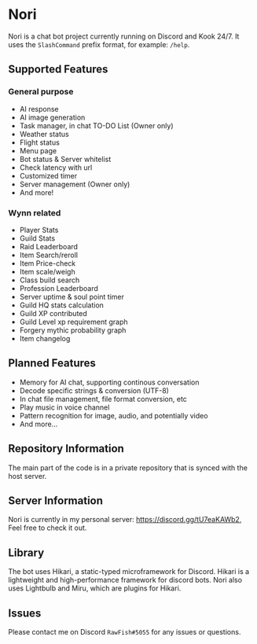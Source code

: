 # Nori

Nori is a chat bot project currently running on Discord and Kook 24/7. It uses the `SlashCommand` prefix format, for example: `/help`.

## Supported Features

### General purpose
- AI response
- AI image generation
- Task manager, in chat TO-DO List (Owner only)
- Weather status
- Flight status
- Menu page
- Bot status & Server whitelist
- Check latency with url
- Customized timer
- Server management (Owner only)
- And more!

### Wynn related
- Player Stats
- Guild Stats
- Raid Leaderboard 
- Item Search/reroll
- Item Price-check
- Item scale/weigh
- Class build search 
- Profession Leaderboard
- Server uptime & soul point timer
- Guild HQ stats calculation
- Guild XP contributed
- Guild Level xp requirement graph
- Forgery mythic probability graph
- Item changelog


## Planned Features
- Memory for AI chat, supporting continous conversation
- Decode specific strings & conversion (UTF-8)
- In chat file management, file format conversion, etc
- Play music in voice channel
- Pattern recognition for image, audio, and potentially video
- And more...

## Repository Information

The main part of the code is in a private repository that is synced with the host server. 

## Server Information

Nori is currently in my personal server: https://discord.gg/tU7eaKAWb2, Feel free to check it out.

## Library

The bot uses Hikari, a static-typed microframework for Discord. Hikari is a lightweight and high-performance framework for discord bots. Nori also uses Lightbulb and Miru, which are plugins for Hikari.

## Issues

Please contact me on Discord `RawFish#5055` for any issues or questions.
